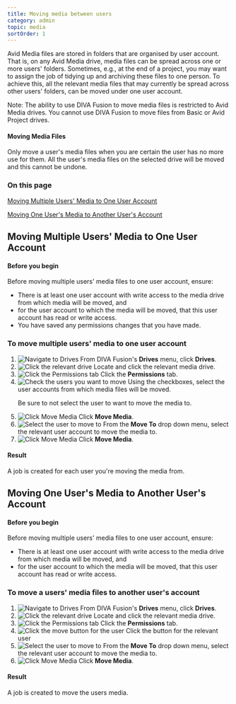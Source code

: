```yaml
---
title: Moving media between users
category: admin
topic: media
sortOrder: 1
---
```


Avid Media files are stored in folders that are organised by user account. That is, on any Avid Media drive, media files can be spread across one or more users' folders. Sometimes, e.g., at the end of a project, you may want to assign the job of tidying up and archiving these files to one person. To achieve this, all the relevant media files that may currently be spread across other users' folders, can be moved under one user account.

<p class="text-muted">Note: The ability to use DIVA Fusion to move media files is restricted to Avid Media drives. You cannot use DIVA Fusion to move files from Basic or Avid Project drives.</p>

<div class="note note--warning note--collapse">
	<h4 class="note__title"><i class="fa fa-exclamation-triangle"></i> Moving Media Files</h4>
	<div class="note__body">
		<p>Only move a user's media files when you are certain the user has no more use for them. All the user's media files on the selected drive will be moved and this cannot be undone.</p>
	</div>
</div>

### On this page

<a href="#multiple"><i class="fa fa-arrow-circle-down"></i> Moving Multiple Users' Media to One User Account</a>

<a href="#single"><i class="fa fa-arrow-circle-down"></i> Moving One User's Media to Another User's Account</a>

<a name="multiple"></a>

## Moving Multiple Users' Media to One User Account

<div class="note note--default note--collapse">
	<h4 class="note__title"><i class="fa fa-hand-stop-o"></i> Before you begin</h4>
	<div class="note__body">
		<p>Before moving multiple users' media files to one user account, ensure:</p>
		<ul>
			<li>There is at least one user account with write access to the media drive from which media will be moved, and</li>
			<li>for the user account to which the media will be moved, that this user account has read or write access.</li>
			<li>You have saved any permissions changes that you have made.</li>
		</ul>
	</div>
</div>

### To move multiple users' media to one user account

1. ![Navigate to Drives](/images/v2/drives/drives-menu.png)
	From DIVA Fusion's **Drives** menu, click **Drives**.
2. ![Click the relevant drive](/images/v2/drives/drive-select.png)
	Locate and click the relevant media drive.
3. ![Click the Permissions tab](/images/v2/drives/permissions-tab.png)
	Click the **Permissions** tab.
4. ![Check the users you want to move](/images/v2/media/move-check-users.png)
	Using the checkboxes, select the user accounts from which media files will be moved.
	<p>Be sure to not select the user to want to move the media to.</p>
5. ![Click Move Media](/images/v2/media/move-btn.png)
	Click **Move Media**.
6. ![Select the user to move to](/images/v2/media/move-to-user.png)
	From the **Move To** drop down menu, select the relevant user account to move the media to.
7. ![Click Move Media](/images/v2/media/move-confirm-btn.png)
	Click **Move Media**.

<div class="note note--success">
	<h4 class="note__title"><i class="fa fa-check-circle"></i> Result</h4>
	<p>A job is created for each user you're moving the media from.</p>
</div>

<a name="single"></a>

## Moving One User's Media to Another User's Account

<div class="note note--default note--collapse">
	<h4 class="note__title"><i class="fa fa-hand-stop-o"></i> Before you begin</h4>
	<div class="note__body">
		<p>Before moving multiple users' media files to one user account, ensure:</p>
		<ul>
			<li>There is at least one user account with write access to the media drive from which media will be moved, and</li>
			<li>for the user account to which the media will be moved, that this user account has read or write access.</li>
		</ul>
	</div>
</div>

### To move a users' media files to another user's account

1. ![Navigate to Drives](/images/v2/drives/drives-menu.png)
	From DIVA Fusion's **Drives** menu, click **Drives**.
2. ![Click the relevant drive](/images/v2/drives/drive-select.png)
	Locate and click the relevant media drive.
3. ![Click the Permissions tab](/images/v2/drives/permissions-tab.png)
	Click the **Permissions** tab.
4. ![Click the move button for the user](/images/v2/media/move-single-btn.png)
	Click the **<i class="fa fa-share-square-o"></i>** button for the relevant user
5. ![Select the user to move to](/images/v2/media/move-single-to-user.png)
	From the **Move To** drop down menu, select the relevant user account to move the media to.
6. ![Click Move Media](/images/v2/media/move-single-confirm-btn.png)
	Click **Move Media**.

<div class="note note--success">
	<h4 class="note__title"><i class="fa fa-check-circle"></i> Result</h4>
	<p>A job is created to move the users media.</p>
</div>
